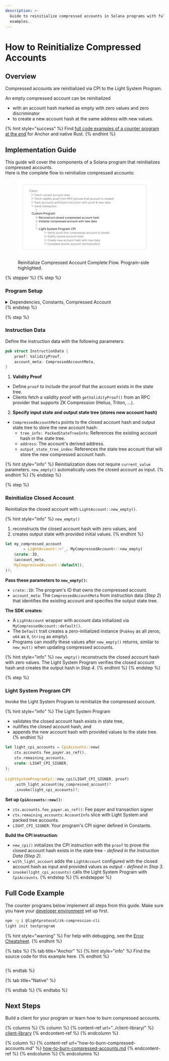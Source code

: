 ```yaml
---
description: >-
  Guide to reinitialize compressed accounts in Solana programs with full code
  examples.
---
```


# How to Reinitialize Compressed Accounts

## Overview

Compressed accounts are reinitialized via CPI to the Light System Program.

An empty compressed account can be reinitialized

* with an account hash marked as empty with zero values and zero discriminator
* to create a new account hash at the same address with new values.

{% hint style="success" %}
Find [full code examples of a counter program at the end](how-to-reinitialize-compressed-accounts.md#full-code-example) for Anchor and native Rust.
{% endhint %}

## Implementation Guide

This guide will cover the components of a Solana program that reinitializes compressed accounts.\
Here is the complete flow to reinitialize compressed accounts:&#x20;

<figure><picture><source srcset="../../.gitbook/assets/Untitled (5).png" media="(prefers-color-scheme: dark)"><img src="../../.gitbook/assets/image (28).png" alt=""></picture><figcaption><p>Reinitialize Compressed Account Complete Flow. Program-side highlighted.</p></figcaption></figure>

{% stepper %}
{% step %}
### Program Setup

<details>

<summary>Dependencies, Constants, Compressed Account</summary>

#### Dependencies

Add dependencies to your program.

```toml
[dependencies]
light-sdk = "0.15.0"
anchor_lang = "0.31.1"
```

```toml
[dependencies]
light-sdk = "0.15.0"
borsh = "0.10.0"
solana-program = "2.2"
```

* The `light-sdk` provides macros, wrappers and CPI interface to create and interact with compressed accounts.
* Add the serialization library (`borsh` for native Rust, or use `AnchorSerialize`).

#### Constants

Set program address and derive the CPI authority PDA to call the Light System program.

```rust
declare_id!("GRLu2hKaAiMbxpkAM1HeXzks9YeGuz18SEgXEizVvPqX");

pub const LIGHT_CPI_SIGNER: CpiSigner =
    derive_light_cpi_signer!("GRLu2hKaAiMbxpkAM1HeXzks9YeGuz18SEgXEizVvPqX");
```

**`CPISigner`** is the configuration struct for CPI's to the Light System Program.

* CPIs to the Light System program must be signed with a PDA derived by your program with the seed `b"authority"`
* `derive_light_cpi_signer!` derives the CPI signer PDA for you at compile time.

#### Compressed Account

Define your compressed account struct.

```rust
#[derive(
    Clone,
    Debug,
    Default,
    BorshSerialize, // AnchorSerialize
    BorshDeserialize, // AnchorDeserialize
    LightDiscriminator
)]
pub struct MyCompressedAccount {
    pub owner: Pubkey,
    pub message: String,
}
```

You derive

* the standard traits (`Clone`, `Debug`, `Default`),
* `borsh` or `AnchorSerialize` to serialize account data, and
* `LightDiscriminator` to implements a unique type ID (8 bytes) to distinguish account types. The default compressed account layout enforces a discriminator in its _own field_, not the first 8 bytes of the data field\[^1].

{% hint style="info" %}
The traits listed above are required for `LightAccount`. `LightAccount` wraps `MyCompressedAccount` in Step 3 to set the discriminator and create the compressed account's data.
{% endhint %}

</details>
{% endstep %}

{% step %}
### Instruction Data

Define the instruction data with the following parameters:

```rust
pub struct InstructionData {
    proof: ValidityProof,
    account_meta: CompressedAccountMeta,
}
```

1. **Validity Proof**

* Define `proof` to include the proof that the account exists in the state tree.
* Clients fetch a validity proof with `getValidityProof()` from an RPC provider that supports ZK Compression (Helius, Triton, ...).

2. **Specify input state and output state tree (stores new account hash)**

* `CompressedAccountMeta` points to the closed account hash and output state tree to store the new account hash:
  * `tree_info: PackedStateTreeInfo`: References the existing account hash in the state tree.
  * `address`: The account's derived address.
  * `output_state_tree_index`: References the state tree account that will store the new compressed account hash.

{% hint style="info" %}
Reinitialization does not require `current_value` parameters. `new_empty()` automatically uses the closed account as input.
{% endhint %}
{% endstep %}

{% step %}
### Reinitialize Closed Account

Reinitialize the closed account with `LightAccount::new_empty()`.

{% hint style="info" %}
`new_empty()`

1. reconstructs the closed account hash with zero values, and
2. creates output state with provided initial values.
{% endhint %}

```rust
let my_compressed_account 
        = LightAccount::<'_, MyCompressedAccount>::new_empty(
    &crate::ID,
    &account_meta,
    MyCompressedAccount::default(),
)?;
```

**Pass these parameters to `new_empty()`:**

* `crate::ID`: The program's ID that owns the compressed account.
* `account_meta`: The `CompressedAccountMeta` from instruction data (_Step 2_) that identifies the existing account and specifies the output state tree.

**The SDK creates:**

* A `LightAccount` wrapper with account data initialized via `MyCompressedAccount::default()`.
* The `Default` trait creates a zero-initialized instance (`Pubkey` as all zeros, `u64` as `0`, `String` as empty).
* Programs can modify these values after `new_empty()` returns, similar to `new_mut()` when updating compressed accounts.

{% hint style="info" %}
`new_empty()` reconstructs the closed account hash with zero values. The Light System Program verifies the closed account hash and creates the output hash in _Step 4_.&#x20;
{% endhint %}
{% endstep %}

{% step %}
### Light System Program CPI

Invoke the Light System Program to reinitialize the compressed account.

{% hint style="info" %}
The Light System Program

* validates the closed account hash exists in state tree,
* nullifies the closed account hash, and
* appends the new account hash with provided values to the state tree.
{% endhint %}

```rust
let light_cpi_accounts = CpiAccounts::new(
    ctx.accounts.fee_payer.as_ref(),
    ctx.remaining_accounts,
    crate::LIGHT_CPI_SIGNER,
);

LightSystemProgramCpi::new_cpi(LIGHT_CPI_SIGNER, proof)
    .with_light_account(my_compressed_account)?
    .invoke(light_cpi_accounts)?;
```

**Set up `CpiAccounts::new()`:**

* `ctx.accounts.fee_payer.as_ref()`: Fee payer and transaction signer
* `ctx.remaining_accounts`: `AccountInfo` slice with Light System and packed tree accounts.
* `LIGHT_CPI_SIGNER`: Your program's CPI signer defined in Constants.

**Build the CPI instruction**:

* `new_cpi()` initializes the CPI instruction with the `proof` to prove the closed account hash exists in the state tree _- defined in the Instruction Data (Step 2)._
* `with_light_account` adds the `LightAccount` configured with the closed account hash as input and provided values as output _- defined in Step 3_.
* `invoke(light_cpi_accounts)` calls the Light System Program with `CpiAccounts`.
{% endstep %}
{% endstepper %}

## Full Code Example

The counter programs below implement all steps from this guide. Make sure you have your [developer environment](https://www.zkcompression.com/compressed-pdas/create-a-program-with-compressed-pdas#start-building) set up first.

```bash
npm -g i @lightprotocol/zk-compression-cli
light init testprogram
```

{% hint style="warning" %}
For help with debugging, see the [Error Cheatsheet](https://www.zkcompression.com/resources/error-cheatsheet).
{% endhint %}

{% tabs %}
{% tab title="Anchor" %}
{% hint style="info" %}
Find the source code for this example here.
{% endhint %}

```rust
```
{% endtab %}

{% tab title="Native" %}

{% endtab %}
{% endtabs %}

## Next Steps

Build a client for your program or learn how to burn compressed accounts.

{% columns %}
{% column %}
{% content-ref url="../client-library/" %}
[client-library](../client-library/)
{% endcontent-ref %}
{% endcolumn %}

{% column %}
{% content-ref url="how-to-burn-compressed-accounts.md" %}
[how-to-burn-compressed-accounts.md](how-to-burn-compressed-accounts.md)
{% endcontent-ref %}
{% endcolumn %}
{% endcolumns %}
